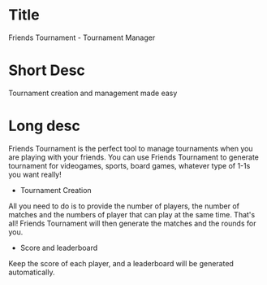 # Title
Friends Tournament - Tournament Manager

# Short Desc
Tournament creation and management made easy

# Long desc

Friends Tournament is the perfect tool to manage tournaments when you are playing with your friends. You can use Friends Tournament to generate tournament for videogames, sports, board games, whatever type of 1-1s you want really!

- Tournament Creation

All you need to do is to provide the number of players, the number of matches and the numbers of player that can play at the same time. That's all! Friends Tournament will then generate the matches and the rounds for you.

- Score and leaderboard

Keep the score of each player, and a leaderboard will be generated automatically.






